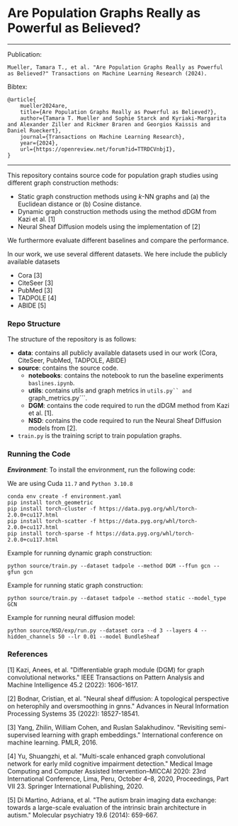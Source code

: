 # Are Population Graphs Really as Powerful as Believed?

---
Publication:
```
Mueller, Tamara T., et al. "Are Population Graphs Really as Powerful as Believed?" Transactions on Machine Learning Research (2024).
```

Bibtex:
```
@article{
    mueller2024are,
    title={Are Population Graphs Really as Powerful as Believed?},
    author={Tamara T. Mueller and Sophie Starck and Kyriaki-Margarita and Alexander Ziller and Rickmer Braren and Georgios Kaissis and Daniel Rueckert},
    journal={Transactions on Machine Learning Research},
    year={2024},
    url={https://openreview.net/forum?id=TTRDCVnbjI},
}
```
---

This repository contains source code for population graph studies using different graph construction methods:
- Static graph construction methods using $k$-NN graphs and (a) the Euclidean distance or (b) Cosine distance.
- Dynamic graph construction methods using the method dDGM from Kazi et al. [1]
- Neural Sheaf Diffusion models using the implementation of [2]

We furthermore evaluate different baselines and compare the performance.

In our work, we use several different datasets. We here include the publicly available datasets
- Cora [3]
- CiteSeer [3]
- PubMed [3]
- TADPOLE [4]
- ABIDE [5]

### Repo Structure
The structure of the repository is as follows:
- **data**: contains all publicly available datasets used in our work (Cora, CiteSeer, PubMed, TADPOLE, ABIDE)
- **source**: contains the source code.
    - **notebooks**: contains the notebook to run the baseline experiments ```baslines.ipynb```.
    - **utils**: contains utils and graph metrics in ```utils.py`` and ```graph_metrics.py```.
    - **DGM**: contains the code required to run the dDGM method from Kazi et al. [1].
    - **NSD**: contains the code required to run the Neural Sheaf Diffusion models from [2].
- ```train.py``` is the training script to train population graphs.

### Running the Code

***Environment***: To install the environment, run the following code:

We are using Cuda ```11.7``` and ```Python 3.10.8```
```
conda env create -f environment.yaml
pip install torch_geometric
pip install torch-cluster -f https://data.pyg.org/whl/torch-2.0.0+cu117.html
pip install torch-scatter -f https://data.pyg.org/whl/torch-2.0.0+cu117.html
pip install torch-sparse -f https://data.pyg.org/whl/torch-2.0.0+cu117.html
```


Example for running dynamic graph construction:

```
python source/train.py --dataset tadpole --method DGM --ffun gcn --gfun gcn
```

Example for running static graph construction:

```
python source/train.py --dataset tadpole --method static --model_type GCN
```

Example for running neural diffusion model:

```
python source/NSD/exp/run.py --dataset cora --d 3 --layers 4 --hidden_channels 50 --lr 0.01 --model BundleSheaf
```


### References
[1] Kazi, Anees, et al. "Differentiable graph module (DGM) for graph convolutional networks." IEEE Transactions on Pattern Analysis and Machine Intelligence 45.2 (2022): 1606-1617.

[2] Bodnar, Cristian, et al. "Neural sheaf diffusion: A topological perspective on heterophily and oversmoothing in gnns." Advances in Neural Information Processing Systems 35 (2022): 18527-18541.

[3] Yang, Zhilin, William Cohen, and Ruslan Salakhudinov. "Revisiting semi-supervised learning with graph embeddings." International conference on machine learning. PMLR, 2016.

[4] Yu, Shuangzhi, et al. "Multi-scale enhanced graph convolutional network for early mild cognitive impairment detection." Medical Image Computing and Computer Assisted Intervention–MICCAI 2020: 23rd International Conference, Lima, Peru, October 4–8, 2020, Proceedings, Part VII 23. Springer International Publishing, 2020.

[5] Di Martino, Adriana, et al. "The autism brain imaging data exchange: towards a large-scale evaluation of the intrinsic brain architecture in autism." Molecular psychiatry 19.6 (2014): 659-667.
